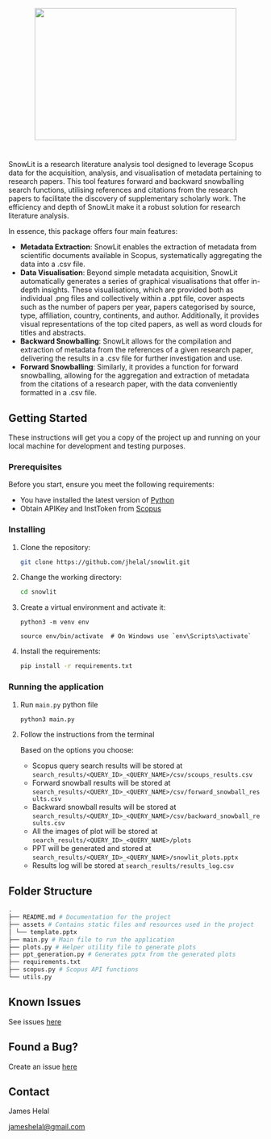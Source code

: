 <p align="center">
 <img src="https://github.com/jhelal/snowlit/assets/34221831/1c3ff7c9-25d7-41f0-8a0e-fa78e43a5f5b" width = "400" height="262">
</p>

# 

SnowLit is a research literature analysis tool designed to leverage Scopus data for the acquisition, analysis, and visualisation of metadata pertaining to research papers. This tool features forward and backward snowballing search functions, utilising references and citations from the research papers to facilitate the discovery of supplementary scholarly work. The efficiency and depth of SnowLit make it a robust solution for research literature analysis.


In essence, this package offers four main features:

 - **Metadata Extraction**: SnowLit enables the extraction of metadata from scientific documents available in Scopus, systematically aggregating the data into a .csv file.
 - **Data Visualisation**: Beyond simple metadata acquisition, SnowLit automatically generates a series of graphical visualisations that offer in-depth insights. These visualisations, which are provided both as individual .png files and collectively within a .ppt file, cover aspects such as the number of papers per year, papers categorised by source, type, affiliation, country, continents, and author. Additionally, it provides visual representations of the top cited papers, as well as word clouds for titles and abstracts.
 - **Backward Snowballing**: SnowLit allows for the compilation and extraction of metadata from the references of a given research paper, delivering the results in a .csv file for further investigation and use.
 - **Forward Snowballing**: Similarly, it provides a function for forward snowballing, allowing for the aggregation and extraction of metadata from the citations of a research paper, with the data conveniently formatted in a .csv file.

## Getting Started

These instructions will get you a copy of the project up and running on your local machine for development and testing purposes.

### Prerequisites

Before you start, ensure you meet the following requirements:

- You have installed the latest version of [Python](https://www.python.org/downloads/)
- Obtain APIKey and InstToken from [Scopus](https://pybliometrics.readthedocs.io/en/stable/access.html)

### Installing

1. Clone the repository:

   ```sh
   git clone https://github.com/jhelal/snowlit.git
   ```

2. Change the working directory:

   ```sh
   cd snowlit
   ```

3. Create a virtual environment and activate it:

   ```
   python3 -m venv env

   source env/bin/activate  # On Windows use `env\Scripts\activate`
   ```

4. Install the requirements:

   ```sh
   pip install -r requirements.txt
   ```

### Running the application

1. Run `main.py` python file

   ```sh
   python3 main.py
   ```

2. Follow the instructions from the terminal

   Based on the options you choose:

   - Scopus query search results will be stored at `search_results/<QUERY_ID>_<QUERY_NAME>/csv/scoups_results.csv`
   - Forward snowball results will be stored at `search_results/<QUERY_ID>_<QUERY_NAME>/csv/forward_snowball_results.csv`
   - Backward snowball results will be stored at `search_results/<QUERY_ID>_<QUERY_NAME>/csv/backward_snowball_results.csv`
   - All the images of plot will be stored at `search_results/<QUERY_ID>_<QUERY_NAME>/plots`
   - PPT will be generated and stored at `search_results/<QUERY_ID>_<QUERY_NAME>/snowlit_plots.pptx`
   - Results log will be stored at `search_results/results_log.csv`

## Folder Structure

```py
.
├── README.md # Documentation for the project
├── assets # Contains static files and resources used in the project
│ └── template.pptx
├── main.py # Main file to run the application
├── plots.py # Helper utility file to generate plots
├── ppt_generation.py # Generates pptx from the generated plots
├── requirements.txt
├── scopus.py # Scopus API functions
└── utils.py
```

## Known Issues

See issues [here](https://github.com/jhelal/snowlit/issues)

## Found a Bug?

Create an issue [here](https://github.com/jhelal/snowlit/issues/new/choose)

## Contact

James Helal

jameshelal@gmail.com
